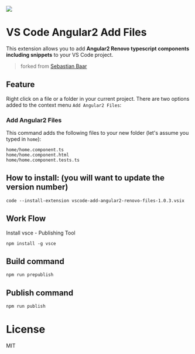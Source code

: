 ![](images/icon.png)

# VS Code Angular2 Add Files

This extension allows you to add **Angular2 Renovo typescript components including snippets** to your VS Code project.

> forked from [Sebastian Baar](https://github.com/sebastianbaar)



## Feature

Right click on a file or a folder in your current project. There are two options added to the context menu `Add Angular2 Files`:

### Add Angular2 Files

This command adds the following files to your new folder (let's assume you typed in `home`):
```
home/home.component.ts
home/home.component.html
home/home.component.tests.ts
```


## How to install: (you will want to update the version number)
```
code --install-extension vscode-add-angular2-renovo-files-1.0.3.vsix
```

## Work Flow
Install vsce - Publishing Tool
```
npm install -g vsce
```


## Build command
```
npm run prepublish
```

## Publish command
```
npm run publish
```

# License

MIT
